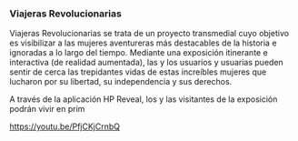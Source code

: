 ###                                                Viajeras Revolucionarias 

Viajeras Revolucionarias se trata de un proyecto transmedial cuyo objetivo es visibilizar a las mujeres aventureras más destacables de la historia e ignoradas a lo largo del tiempo. Mediante una exposición itinerante e interactiva (de realidad aumentada), las y los usuarios y usuarias pueden sentir de cerca las trepidantes vidas de estas increíbles mujeres que lucharon por su libertad, su independencia y sus derechos. 

A través de la aplicación HP Reveal, los y las visitantes de la exposición podrán vivir en prim



https://youtu.be/PfjCKjCrnbQ
